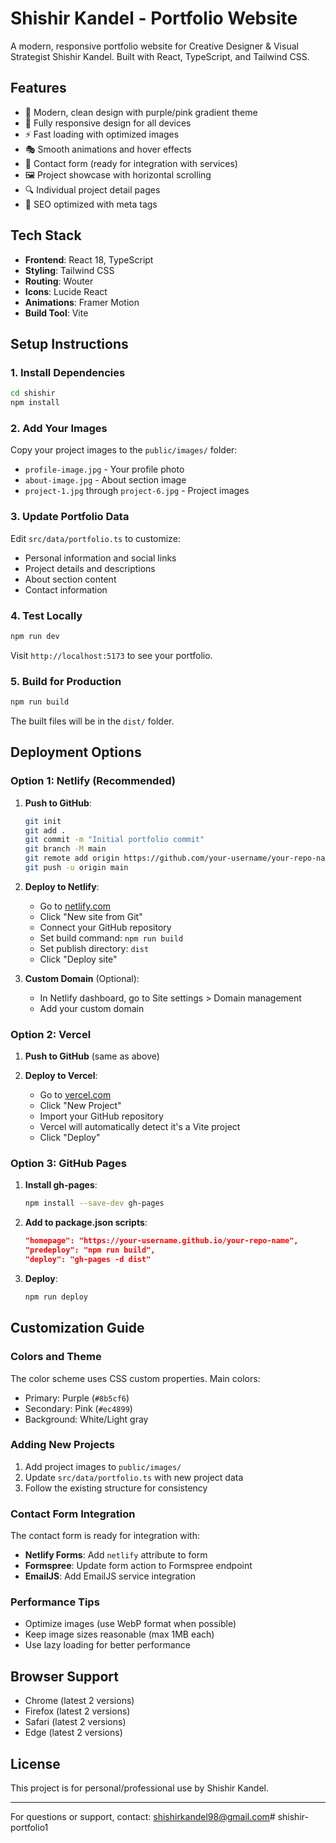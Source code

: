 # Shishir Kandel - Portfolio Website

A modern, responsive portfolio website for Creative Designer & Visual Strategist Shishir Kandel. Built with React, TypeScript, and Tailwind CSS.

## Features

- 🎨 Modern, clean design with purple/pink gradient theme
- 📱 Fully responsive design for all devices
- ⚡ Fast loading with optimized images
- 🎭 Smooth animations and hover effects
- 📧 Contact form (ready for integration with services)
- 🖼️ Project showcase with horizontal scrolling
- 🔍 Individual project detail pages
- 🌟 SEO optimized with meta tags

## Tech Stack

- **Frontend**: React 18, TypeScript
- **Styling**: Tailwind CSS
- **Routing**: Wouter
- **Icons**: Lucide React
- **Animations**: Framer Motion
- **Build Tool**: Vite

## Setup Instructions

### 1. Install Dependencies

```bash
cd shishir
npm install
```

### 2. Add Your Images

Copy your project images to the `public/images/` folder:

- `profile-image.jpg` - Your profile photo
- `about-image.jpg` - About section image
- `project-1.jpg` through `project-6.jpg` - Project images

### 3. Update Portfolio Data

Edit `src/data/portfolio.ts` to customize:

- Personal information and social links
- Project details and descriptions
- About section content
- Contact information

### 4. Test Locally

```bash
npm run dev
```

Visit `http://localhost:5173` to see your portfolio.

### 5. Build for Production

```bash
npm run build
```

The built files will be in the `dist/` folder.

## Deployment Options

### Option 1: Netlify (Recommended)

1. **Push to GitHub**:
   ```bash
   git init
   git add .
   git commit -m "Initial portfolio commit"
   git branch -M main
   git remote add origin https://github.com/your-username/your-repo-name.git
   git push -u origin main
   ```

2. **Deploy to Netlify**:
   - Go to [netlify.com](https://netlify.com)
   - Click "New site from Git"
   - Connect your GitHub repository
   - Set build command: `npm run build`
   - Set publish directory: `dist`
   - Click "Deploy site"

3. **Custom Domain** (Optional):
   - In Netlify dashboard, go to Site settings > Domain management
   - Add your custom domain

### Option 2: Vercel

1. **Push to GitHub** (same as above)

2. **Deploy to Vercel**:
   - Go to [vercel.com](https://vercel.com)
   - Click "New Project"
   - Import your GitHub repository
   - Vercel will automatically detect it's a Vite project
   - Click "Deploy"

### Option 3: GitHub Pages

1. **Install gh-pages**:
   ```bash
   npm install --save-dev gh-pages
   ```

2. **Add to package.json scripts**:
   ```json
   "homepage": "https://your-username.github.io/your-repo-name",
   "predeploy": "npm run build",
   "deploy": "gh-pages -d dist"
   ```

3. **Deploy**:
   ```bash
   npm run deploy
   ```

## Customization Guide

### Colors and Theme

The color scheme uses CSS custom properties. Main colors:
- Primary: Purple (`#8b5cf6`)
- Secondary: Pink (`#ec4899`)
- Background: White/Light gray

### Adding New Projects

1. Add project images to `public/images/`
2. Update `src/data/portfolio.ts` with new project data
3. Follow the existing structure for consistency

### Contact Form Integration

The contact form is ready for integration with:

- **Netlify Forms**: Add `netlify` attribute to form
- **Formspree**: Update form action to Formspree endpoint
- **EmailJS**: Add EmailJS service integration

### Performance Tips

- Optimize images (use WebP format when possible)
- Keep image sizes reasonable (max 1MB each)
- Use lazy loading for better performance

## Browser Support

- Chrome (latest 2 versions)
- Firefox (latest 2 versions)
- Safari (latest 2 versions)
- Edge (latest 2 versions)

## License

This project is for personal/professional use by Shishir Kandel.

---

For questions or support, contact: shishirkandel98@gmail.com# shishir-portfolio1

